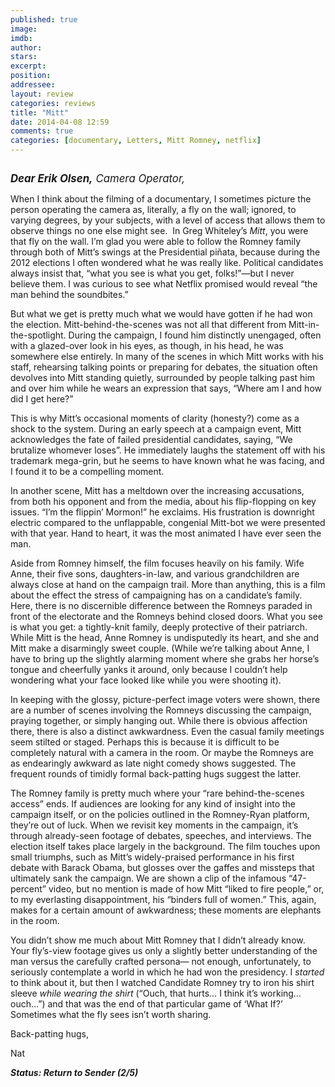 ```yaml
---
published: true
image: 
imdb: 
author:  
stars: 
excerpt: 
position: 
addressee: 
layout: review
categories: reviews
title: "Mitt"
date: 2014-04-08 12:59
comments: true
categories: [documentary, Letters, Mitt Romney, netflix]
---
```

<div><p><span class="full-image-block ssNonEditable"><a href="/letters/2014/4/8/mitt.html"><img src="http://rollotomasi73.files.wordpress.com/2014/04/mitt.jpg" alt="" /></a></span></p>
<p class="Normal1"><span style="font-size:120%;"><em><strong>Dear Erik Olsen,</strong> Camera Operator,</em></span></p>
<p class="Normal1">When I think about the filming of a documentary, I sometimes picture the person operating the camera as, literally, a fly on the wall; ignored, to varying degrees, by your subjects, with a level of access that allows them to observe things no one else might see.&nbsp; In Greg Whiteley&rsquo;s <em>Mitt</em>, you were that fly on the wall. I&rsquo;m glad you were able to follow the Romney family through both of Mitt&rsquo;s swings at the Presidential pi&ntilde;ata, because during the 2012 elections I often wondered what he was really like. Political candidates always insist that, &ldquo;what you see is what you get, folks!&rdquo;&mdash;but I never believe them. I was curious to see what Netflix promised would reveal &ldquo;the man behind the soundbites.&rdquo;</p>
<p class="Normal1">But what we get is pretty much what we would have gotten if he had won the election. Mitt-behind-the-scenes was not all that different from Mitt-in-the-spotlight. During the campaign, I found him distinctly unengaged, often with a glazed-over look in his eyes, as though, in his head, he was somewhere else entirely. In many of the scenes in which Mitt works with his staff, rehearsing talking points or preparing for debates, the situation often devolves into Mitt standing quietly, surrounded by people talking past him and over him while he wears an expression that says, &ldquo;Where am I and how did I get here?&rdquo;</p>
<p class="Normal1">This is why Mitt&rsquo;s occasional moments of clarity (honesty?) come as a shock to the system. During an early speech at a campaign event, Mitt acknowledges the fate of failed presidential candidates, saying, &ldquo;We brutalize whomever loses&rdquo;. He immediately laughs the statement off with his trademark mega-grin, but he seems to have known what he was facing, and I found it to be a compelling moment.</p>
<p class="Normal1">In another scene, Mitt has a meltdown over the increasing accusations, from both his opponent and from the media, about his flip-flopping on key issues. &ldquo;I&rsquo;m the flippin&rsquo; Mormon!&rdquo; he exclaims. His frustration is downright electric compared to the unflappable, congenial Mitt-bot we were presented with that year. Hand to heart, it was the most animated I have ever seen the man.</p>
<p class="Normal1">Aside from Romney himself, the film focuses heavily on his family. Wife Anne, their five sons, daughters-in-law, and various grandchildren are always close at hand on the campaign trail. More than anything, this is a film about the effect the stress of campaigning has on a candidate&rsquo;s family.&nbsp; Here, there is no discernible difference between the Romneys paraded in front of the electorate and the Romneys behind closed doors. What you see is what you get: a tightly-knit family, deeply protective of their patriarch. While Mitt is the head, Anne Romney is undisputedly its heart, and she and Mitt make a disarmingly sweet couple. (While we&rsquo;re talking about Anne, I have to bring up the slightly alarming moment where she grabs her horse&rsquo;s tongue and cheerfully yanks it around, only because I couldn&rsquo;t help wondering what your face looked like while you were shooting it).</p>
<p class="Normal1">In keeping with the glossy, picture-perfect image voters were shown, there are a number of scenes involving the Romneys discussing the campaign, praying together, or simply hanging out. While there is obvious affection there, there is also a distinct awkwardness. Even the casual family meetings seem stilted or staged. Perhaps this is because it is difficult to be completely natural with a camera in the room. Or maybe the Romneys are as endearingly awkward as late night comedy shows suggested. The frequent rounds of timidly formal back-patting hugs suggest the latter.</p>
<p class="Normal1">The Romney family is pretty much where your &ldquo;rare behind-the-scenes access&rdquo; ends. If audiences are looking for any kind of insight into the campaign itself, or on the policies outlined in the Romney-Ryan platform, they&rsquo;re out of luck. When we revisit key moments in the campaign, it&rsquo;s through already-seen footage of debates, speeches, and interviews. The election itself takes place largely in the background. The film touches upon small triumphs, such as Mitt&rsquo;s widely-praised performance in his first debate with Barack Obama, but glosses over the gaffes and missteps that ultimately sank the campaign. We are shown a clip of the infamous &ldquo;47-percent&rdquo; video, but no mention is made of how Mitt &ldquo;liked to fire people,&rdquo; or, to my everlasting disappointment, his &ldquo;binders full of women.&rdquo; This, again, makes for a certain amount of awkwardness; these moments are elephants in the room.</p>
<p class="Normal1">You didn&rsquo;t show me much about Mitt Romney that I didn&rsquo;t already know. Your fly&rsquo;s-view footage gives us only a slightly better understanding of the man versus the carefully crafted persona&mdash; not enough, unfortunately, to seriously contemplate a world in which he had won the presidency. I <em>started</em> to think about it, but then I watched Candidate Romney try to iron his shirt sleeve <em>while wearing the shirt</em> (&ldquo;Ouch, that hurts&hellip; I think it&rsquo;s working&hellip; ouch&hellip;&rdquo;) and that was the end of that particular game of &lsquo;What If?&rsquo; Sometimes what the fly sees isn&rsquo;t worth sharing.</p>
<p class="Normal1">Back-patting hugs,</p>
<p class="Normal1">Nat</p>
<p><strong><em> Status: Return to Sender (2/5)</em></strong></p></div>
